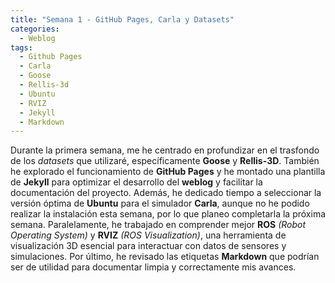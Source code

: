 ```yaml
---
title: "Semana 1 - GitHub Pages, Carla y Datasets"
categories:
  - Weblog
tags:
  - Github Pages
  - Carla
  - Goose
  - Rellis-3d
  - Ubuntu
  - RVIZ
  - Jekyll
  - Markdown
---
```


Durante la primera semana, me he centrado en profundizar en el trasfondo de los *datasets* que utilizaré, específicamente **Goose** y **Rellis-3D**. También he explorado el funcionamiento de **GitHub Pages** y he montado una plantilla de **Jekyll** para optimizar el desarrollo del **weblog** y facilitar la documentación del proyecto. Además, he dedicado tiempo a seleccionar la versión óptima de **Ubuntu** para el simulador **Carla**, aunque no he podido realizar la instalación esta semana, por lo que planeo completarla la próxima semana. Paralelamente, he trabajado en comprender mejor **ROS** *(Robot Operating System)* y **RVIZ** *(ROS Visualization)*, una herramienta de visualización 3D esencial para interactuar con datos de sensores y simulaciones. Por último, he revisado las etiquetas **Markdown** que podrían ser de utilidad para documentar limpia y correctamente mis avances.


